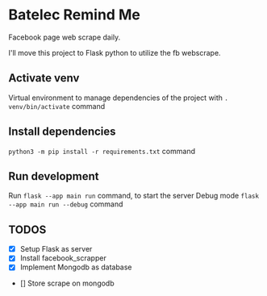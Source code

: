 # Batelec Remind Me

Facebook page web scrape daily.

I'll move this project to Flask python to utilize the fb webscrape.

## Activate venv

Virtual environment to manage dependencies of the project with `. venv/bin/activate` command

## Install dependencies

`python3 -m pip install -r requirements.txt` command

## Run development

Run `flask --app main run` command, to start the server
Debug mode `flask --app main run --debug` command

## TODOS
- [X] Setup Flask as server
- [X] Install facebook_scrapper
- [X] Implement Mongodb as database
- [] Store scrape on mongodb

